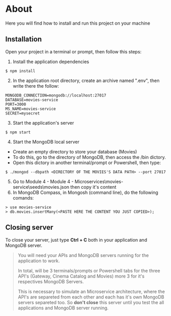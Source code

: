 # About
Here you will find how to install and run this project on your machine

## Installation
Open your project in a terminal or prompt, then follow this steps:

1. Install the application dependencies 
```
$ npm install
```
2. In the application root directory, create an archive named ".env", then write there the follow:
```
MONGODB_CONNECTION=mongodb://localhost:27017
DATABASE=movies-service
PORT=3000
MS_NAME=movies-service
SECRET=mysecret
```
3. Start the application's server
```    
$ npm start
```
4. Start the MongoDB local server
- Create an empty directory to store your database (Movies)
- To do this, go to the directory of MongoDB, then access the /bin dictory.
- Open this dictory in another terminal/prompt or Powershell, then type:
```    
$ ./mongod --dbpath <DIRECTORY OF THE MOVIES'S DATA PATH> --port 27017
```
5. Go to Module 4 - Module 4 - Microservices\movies-service\seeds\movies.json then copy it's content
6. In MongoDB Compass, in Mongosh (command line), do the following comands:
```    
> use movies-service
> db.movies.insertMany(<PASTE HERE THE CONTENT YOU JUST COPIED>);
```

## Closing server
To close your server, just type **Ctrl + C** both in your application and MongoDB server.

> You will need your APIs and MongoDB servers running for the application to work. 
> 
> In total, will be 3 terminals/prompts or Powershell tabs for the three API's (Gateway, Cinema Catalog and Movies) more 3 for it's respectives MongoDB Servers.
>
> This is necessary to simulate an Microservice architecture, where the API's are separeted from each other and each has it's own MongoDB servers separeted too.
> So **don't close** this server until you test the all applications and MongoDB server running.
